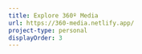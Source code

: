 ```yaml
---
title: Explore 360º Media
url: https://360-media.netlify.app/
project-type: personal
displayOrder: 3
---
```


